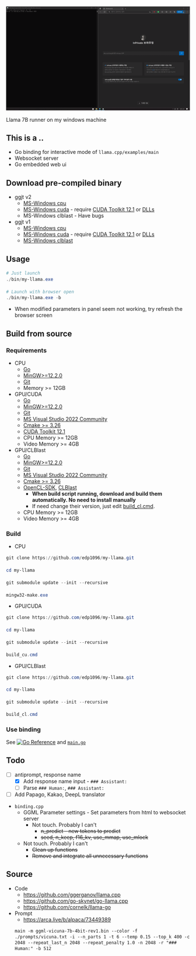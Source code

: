 ![image description](doc/screenshot.gif)

Llama 7B runner on my windows machine

## This is a ..

* Go binding for interactive mode of `llama.cpp/examples/main`
* Websocket server
* Go embedded web ui


## Download pre-compiled binary
* ggjt v2
    * [MS-Windows cpu](https://github.com/edp1096/my-llama/releases/download/v0.1.8/my-llama_cpu.exe)
    * [MS-Windows cuda](https://github.com/edp1096/my-llama/releases/download/v0.1.8/my-llama_cu.zip) - require [CUDA Toolkit 12.1](https://developer.nvidia.com/cuda-downloads?target_os=Windows&target_arch=x86_64) or [DLLs](https://github.com/ggerganov/llama.cpp/releases/download/master-e6a46b0/cudart-llama-bin-win-cu12.1.0-x64.zip)
    * MS-Windows clblast - Have bugs
* ggjt v1
    * [MS-Windows cpu](https://github.com/edp1096/my-llama/releases/download/v0.1.8/my-llama_cpu_old_ggml.exe)
    * [MS-Windows cuda](https://github.com/edp1096/my-llama/releases/download/v0.1.8/my-llama_cu_old_ggml.zip) - require [CUDA Toolkit 12.1](https://developer.nvidia.com/cuda-downloads?target_os=Windows&target_arch=x86_64) or [DLLs](https://github.com/ggerganov/llama.cpp/releases/download/master-e6a46b0/cudart-llama-bin-win-cu12.1.0-x64.zip)
    * [MS-Windows clblast](https://github.com/edp1096/my-llama/releases/download/v0.1.8/my-llama_cl_old_ggml.zip)


## Usage
```powershell
# Just launch
./bin/my-llama.exe

# Launch with browser open
./bin/my-llama.exe -b
```
* When modified parameters in panel seem not working, try refresh the browser screen


## Build from source

### Requirements
* CPU
    * [Go](https://golang.org/dl)
    * [MinGW>=12.2.0](https://github.com/brechtsanders/winlibs_mingw/releases/tag/12.2.0-16.0.0-10.0.0-ucrt-r5)
    * [Git](https://github.com/git-for-windows/git/releases)
    * Memory >= 12GB
* GPU/CUDA
    * [Go](https://golang.org/dl)
    * [MinGW>=12.2.0](https://github.com/brechtsanders/winlibs_mingw/releases/tag/12.2.0-16.0.0-10.0.0-ucrt-r5)
    * [Git](https://github.com/git-for-windows/git/releases)
    * [MS Visual Studio 2022 Community](https://visualstudio.microsoft.com/vs)
    * [Cmake >= 3.26](https://cmake.org/download)
    * [CUDA Toolkit 12.1](https://developer.nvidia.com/cuda-downloads?target_os=Windows&target_arch=x86_64)
    * CPU Memory >= 12GB
    * Video Memory >= 4GB
* GPU/CLBlast
    * [Go](https://golang.org/dl)
    * [MinGW>=12.2.0](https://github.com/brechtsanders/winlibs_mingw/releases/tag/12.2.0-16.0.0-10.0.0-ucrt-r5)
    * [Git](https://github.com/git-for-windows/git/releases)
    * [MS Visual Studio 2022 Community](https://visualstudio.microsoft.com/vs)
    * [Cmake >= 3.26](https://cmake.org/download)
    * [OpenCL-SDK](https://github.com/KhronosGroup/OpenCL-SDK), [CLBlast](https://github.com/KhronosGroup/OpenCL-SDK)
        * <b>When build script running, download and build them automatically. No need to install manually</b>
        * If need change their version, just edit [build_cl.cmd](/build_cl.cmd).
    * CPU Memory >= 12GB
    * Video Memory >= 4GB

### Build
* CPU
```powershell
git clone https://github.com/edp1096/my-llama.git

cd my-llama

git submodule update --init --recursive

mingw32-make.exe
```
* GPU/CUDA
```powershell
git clone https://github.com/edp1096/my-llama.git

cd my-llama

git submodule update --init --recursive

build_cu.cmd
```
* GPU/CLBlast
```powershell
git clone https://github.com/edp1096/my-llama.git

cd my-llama

git submodule update --init --recursive

build_cl.cmd
```

### Use binding
See <a href="https://pkg.go.dev/github.com/edp1096/my-llama/cgollama"><img src="https://pkg.go.dev/badge/github.com/edp1096/my-llama/cgollama.svg" alt="Go Reference"></a> and [`main.go`](main.go)


## Todo
* [ ] antiprompt, response name
    * [x] Add response name input - `### Assistant:`
    * [ ] Parse `### Human:`, `### Assistant:`
* [ ] Add Papago, Kakao, DeepL translator
* `binding.cpp`
    * GGML Parameter settings - Set parameters from html to websocket server
        * Not touch. Probably I can't
            * ~~n_predict - new tokens to predict~~
            * ~~seed, n_keep, f16_kv, use_mmap, use_mlock~~
    * Not touch. Probably I can't
        * ~~Clean up functions~~
        * ~~Remove and integrate all unnecessary functions~~


## Source
* Code
    * https://github.com/ggerganov/llama.cpp
    * https://github.com/go-skynet/go-llama.cpp
    * https://github.com/cornelk/llama-go
* Prompt
    * https://arca.live/b/alpaca/73449389
    ```dos
    main -m ggml-vicuna-7b-4bit-rev1.bin --color -f ./prompts/vicuna.txt -i --n_parts 1 -t 6 --temp 0.15 --top_k 400 -c 2048 --repeat_last_n 2048 --repeat_penalty 1.0 -n 2048 -r "### Human:" -b 512
    ```
